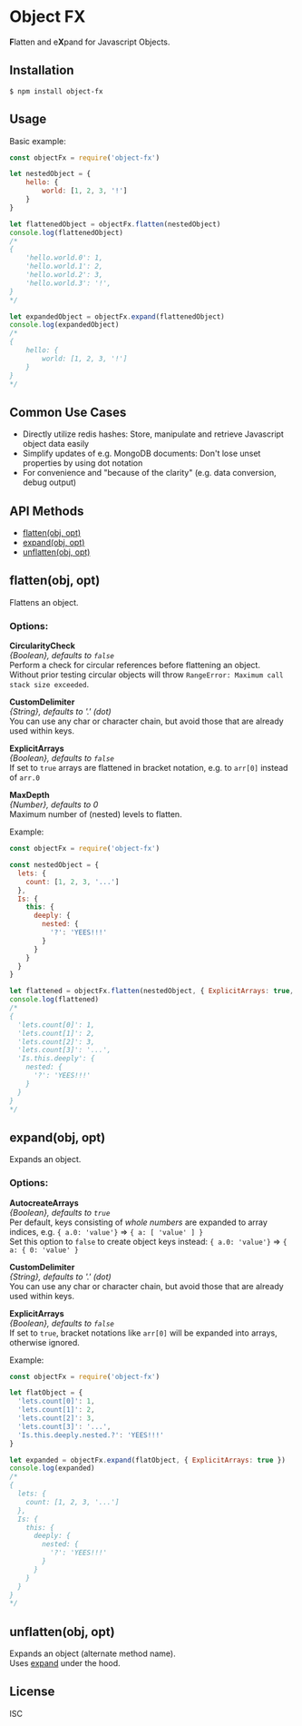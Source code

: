 
Object FX
=========

**F**latten and e**X**pand for Javascript Objects.

Installation
------------

    $ npm install object-fx


Usage
-----
Basic example:

```javascript
const objectFx = require('object-fx')

let nestedObject = {
    hello: {
        world: [1, 2, 3, '!']
    }
}

let flattenedObject = objectFx.flatten(nestedObject)
console.log(flattenedObject)
/*
{
    'hello.world.0': 1,
    'hello.world.1': 2,
    'hello.world.2': 3,
    'hello.world.3': '!',
}
*/

let expandedObject = objectFx.expand(flattenedObject)
console.log(expandedObject)
/*
{
    hello: {
        world: [1, 2, 3, '!']
    }
}
*/
```

Common Use Cases
----------------
- Directly utilize redis hashes: Store, manipulate and retrieve Javascript object data easily
- Simplify updates of e.g. MongoDB documents: Don't lose unset properties by using dot notation
- For convenience and "because of the clarity" (e.g. data conversion, debug output) 


API Methods
------------
- [flatten(obj, opt)](#flattenobj-opt)
- [expand(obj, opt)](#expandobj-opt)
- [unflatten(obj, opt)](#unflattenobj-opt)


flatten(obj, opt)
-----------------

Flattens an object.

### Options:

**CircularityCheck**  
*{Boolean}, defaults to `false`*  
Perform a check for circular references before flattening an object.  
Without prior testing circular objects will throw `RangeError: Maximum call stack size exceeded`.

**CustomDelimiter**  
*{String}, defaults to '.' (dot)*  
You can use any char or character chain, but avoid those that are already used within keys.

**ExplicitArrays**  
*{Boolean}, defaults to `false`*  
If set to `true` arrays are flattened in bracket notation, e.g. to `arr[0]` instead of `arr.0`

**MaxDepth**  
*{Number}, defaults to 0*  
Maximum number of (nested) levels to flatten.

Example:

```js
const objectFx = require('object-fx')

const nestedObject = {
  lets: {
    count: [1, 2, 3, '...']
  },
  Is: {
    this: {
      deeply: {
        nested: {
          '?': 'YEES!!!'
        }
      }
    }
  }
}

let flattened = objectFx.flatten(nestedObject, { ExplicitArrays: true, MaxDepth: 3 })
console.log(flattened)
/*
{
  'lets.count[0]': 1,
  'lets.count[1]': 2,
  'lets.count[2]': 3,
  'lets.count[3]': '...',
  'Is.this.deeply': {
    nested: {
      '?': 'YEES!!!'
    }
  }
}
*/
```

expand(obj, opt)
----------------

Expands an object.

### Options:

**AutocreateArrays**  
*{Boolean}, defaults to `true`*  
Per default, keys consisting of *whole numbers* are expanded to array indices, e.g. `{ a.0: 'value'}` ⇒ `{ a: [ 'value' ] }`  
Set this option to `false` to create object keys instead: `{ a.0: 'value'}` ⇒ `{ a: { 0: 'value' }`

**CustomDelimiter**  
*{String}, defaults to '.' (dot)*  
You can use any char or character chain, but avoid those that are already used within keys.

**ExplicitArrays**  
*{Boolean}, defaults to `false`*  
If set to `true`, bracket notations like `arr[0]` will be expanded into arrays, otherwise ignored.

Example:

```js
const objectFx = require('object-fx')

let flatObject = {
  'lets.count[0]': 1,
  'lets.count[1]': 2,
  'lets.count[2]': 3,
  'lets.count[3]': '...',
  'Is.this.deeply.nested.?': 'YEES!!!'
}

let expanded = objectFx.expand(flatObject, { ExplicitArrays: true })
console.log(expanded)
/*
{
  lets: {
    count: [1, 2, 3, '...']
  },
  Is: {
    this: {
      deeply: {
        nested: {
          '?': 'YEES!!!'
        }
      }
    }
  }
}
*/

```

unflatten(obj, opt)
-------------------

Expands an object (alternate method name).  
Uses [expand](#expandobj-opt) under the hood.


License
-------
ISC
